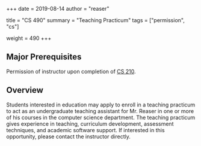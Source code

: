 +++
date = 2019-08-14
author = "reaser"

title = "CS 490"
summary = "Teaching Practicum"
tags = ["permission", "cs"]

weight = 490
+++

## Major Prerequisites

Permission of instructor upon completion of [CS 210](../cs210).

## Overview

Students interested in education may apply to enroll in a teaching practicum to act as an undergraduate teaching assistant for Mr. Reaser in one or more of his courses in the computer science department. The teaching practicum gives experience in teaching, curriculum development, assessment techniques, and academic software support. If interested in this opportunity, please contact the instructor directly.
